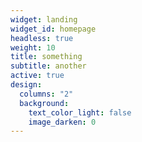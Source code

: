 ```yaml
---
widget: landing
widget_id: homepage
headless: true
weight: 10
title: something
subtitle: another
active: true
design:
  columns: "2"
  background:
    text_color_light: false
    image_darken: 0
---
```

